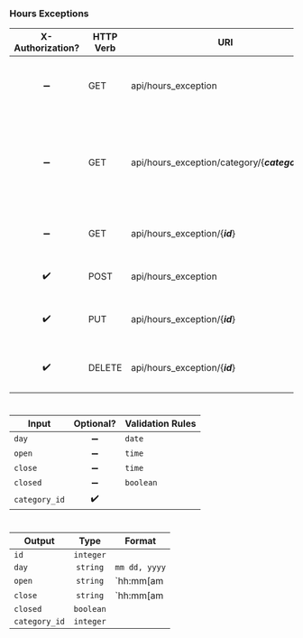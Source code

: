 ### **Hours Exceptions**

X-Authorization?   | HTTP Verb | URI                                              | Description
:----------------: | --------- | ------------------------------------------------ | ---------------------------------------------------------
:heavy_minus_sign: | GET       | api/hours_exception                              | Retrieves all hours exceptions, ordered by date.
:heavy_minus_sign: | GET       | api/hours_exception/category/{***category_id***} | Retrieves all hours exceptions within specified category, ordered by date.
:heavy_minus_sign: | GET       | api/hours_exception/{***id***}                   | Retrieves specified hours exception.
:heavy_check_mark: | POST      | api/hours_exception                              | Creates new hours exception.
:heavy_check_mark: | PUT       | api/hours_exception/{***id***}                   | Updates specified hours exception.
:heavy_check_mark: | DELETE    | api/hours_exception/{***id***}                   | Deletes specified hours exception.

#
Input         | Optional?          | Validation Rules
------------- | :----------------: | ----------------
`day`         | :heavy_minus_sign: | `date`
`open`        | :heavy_minus_sign: | `time`
`close`       | :heavy_minus_sign: | `time`
`closed`      | :heavy_minus_sign: | `boolean`
`category_id` | :heavy_check_mark: |

#
Output        | Type      | Format
------------- | :-------: | ---------------
`id`          | `integer` |
`day`         | `string`  | `mm dd, yyyy`
`open`        | `string`  | `hh:mm[am|pm]`
`close`       | `string`  | `hh:mm[am|pm]`
`closed`      | `boolean` | 
`category_id` | `integer` |
